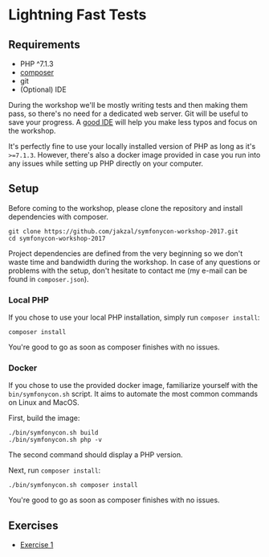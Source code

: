 # Lightning Fast Tests

## Requirements

* PHP ^7.1.3
* [composer](https://getcomposer.org/download/)
* git
* (Optional) IDE

During the workshop we'll be mostly writing tests and then making them pass, so there's no need for a dedicated web server.
Git will be useful to save your progress.
A [good IDE](https://www.jetbrains.com/phpstorm/download/) will help you make less typos and focus on the workshop.

It's perfectly fine to use your locally installed version of PHP as long as it's `>=7.1.3`.
However, there's also a docker image provided in case you run into any issues while setting up PHP directly on your computer.

## Setup

Before coming to the workshop, please clone the repository and install dependencies with composer.

```
git clone https://github.com/jakzal/symfonycon-workshop-2017.git
cd symfonycon-workshop-2017
```

Project dependencies are defined from the very beginning so we don't waste time and bandwidth during the workshop.
In case of any questions or problems with the setup, don't hesitate to contact me (my e-mail can be found in `composer.json`).

### Local PHP

If you chose to use your local PHP installation, simply run `composer install`:

```
composer install
```

You're good to go as soon as composer finishes with no issues.

### Docker

If you chose to use the provided docker image, familiarize yourself with the `bin/symfonycon.sh` script.
It aims to automate the most common commands on Linux and MacOS.

First, build the image:

```
./bin/symfonycon.sh build
./bin/symfonycon.sh php -v
```

The second command should display a PHP version.

Next, run `composer install`:

```
./bin/symfonycon.sh composer install
```

You're good to go as soon as composer finishes with no issues.

## Exercises

* [Exercise 1](exercises/1.md)
